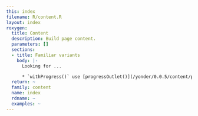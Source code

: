 ```yaml
---
this: index
filename: R/content.R
layout: index
roxygen:
  title: Content
  description: Build page content.
  parameters: []
  sections:
  - title: Familiar variants
    body: |-
      Looking for ...

      * `withProgress()` use [progressOutlet()](/yonder/0.0.5/content/progressOutlet.html)
  return: ~
  family: content
  name: index
  rdname: ~
  examples: ~
---
```

